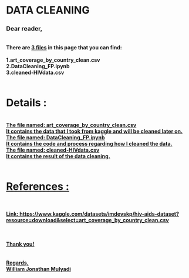<b><h1>DATA CLEANING</h1></b>
<h3><b>Dear reader,</h3>
<br>
There are <u>3 files</u> in this page that you can find:<br><br>
1.art_coverage_by_country_clean.csv<br>
2.DataCleaning_FP.ipynb<br>
3.cleaned-HIVdata.csv<br>
<br>

<h1>Details :</h1><br>
<u>The file named: art_coverage_by_country_clean.csv<br><u> 
It contains the data that I took from kaggle and will be cleaned later on.<br>
<u>The file named: DataCleaning_FP.ipynb<br></u> 
It contains the code and process regarding how I cleaned the data.<br>
<u>The file named: cleaned-HIVdata.csv<br></u> 
It contains the result of the data cleaning.<br>
<br>
<h1>References :</h1><br>

Link: https://www.kaggle.com/datasets/imdevskp/hiv-aids-dataset?resource=download&select=art_coverage_by_country_clean.csv
  
  
<br><br>
Thank you!<br>
<br><br>
Regards,<br>
William Jonathan Mulyadi


